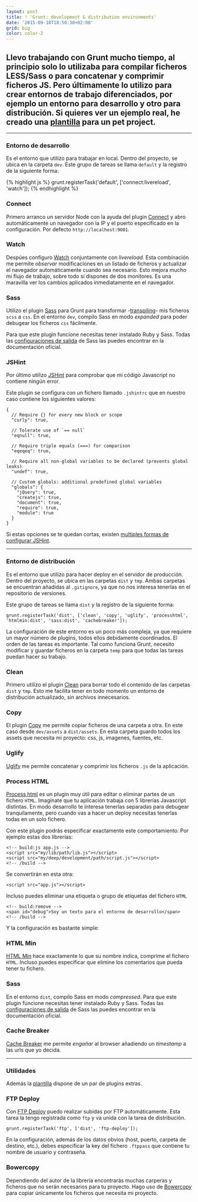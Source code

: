 ```yaml
---
layout: post
title: ! 'Grunt: development & distribution environments'
date: '2015-09-18T18:50:30+02:00'
grid: big
color: color-2
---
```


## Llevo trabajando con Grunt mucho tiempo, al principio solo lo utilizaba para compilar ficheros LESS/Sass o para concatenar y comprimir ficheros JS. Pero últimamente lo utilizo para crear entornos de trabajo diferenciados, por ejemplo un entorno para desarrollo y otro para distribución. Si quieres ver un ejemplo real, he creado una [plantilla](https://github.com/brunogarcia/panda/blob/master/Gruntfile.js) para un pet project.

***

### Entorno de desarrollo

Es el entorno que utilizo para trabajar en local. Dentro del proyecto, se ubica en la carpeta <code>dev</code>. Este grupo de tareas se llama <code>default</code> y la registro de la siguiente forma:

{% highlight js %}
	grunt.registerTask('default', ['connect:livereload', 'watch']);
{% endhighlight %}

### Connect

Primero arranco un servidor Node con la ayuda del plugin [Connect](https://github.com/gruntjs/grunt-contrib-connect) y abro automáticamente un navegador con la IP y el puerto especificado en la configuración. Por defecto <code>http://localhost:9001</code>.

<script src="https://gist.github.com/brunogarcia/1c2ddab2790a4adf9a7e.js"></script>

### Watch

Despúes configuro [Watch](https://www.npmjs.com/package/grunt-contrib-watch) conjuntamente con _livereload_. Esta combinación me permite _observar_ modificaciones en un listado de ficheros y actualizar el navegador automáticamente cuando sea necesario. Esto mejora mucho mi flujo de trabajo, sobre todo si dispones de dos monitores. Es una maravilla ver los cambios aplicados inmediatamente en el navegador.

<script src="https://gist.github.com/brunogarcia/f0a932a1d48d1ddc5353.js"></script>

### Sass

Utilizo el plugin [Sass](https://www.npmjs.com/package/grunt-contrib-sass) para Grunt para transformar -[transpiling](https://www.stevefenton.co.uk/2012/11/compiling-vs-transpiling/)- mis ficheros <code>scss</code> a <code>css</code>. En el entorno <code>dev</code>, compilo Sass en modo _expanded_ para poder debugear los ficheros <code>css</code> fácilmente.

Para que este plugin funcione necesitas tener instalado Ruby y Sass. Todas las [configuraciones de salida](http://sass-lang.com/documentation/file.SASS_REFERENCE.html#output_style) de Sass las puedes encontrar en la documentación oficial.

<script src="https://gist.github.com/brunogarcia/a5632a66b7e945317a52.js"></script>

### JSHint

Por último utilizo [JSHint](https://github.com/gruntjs/grunt-contrib-jshint) para comprobar que mi código Javascript no contiene ningún error.

<script src="https://gist.github.com/brunogarcia/404def30d6708c78bc0b.js"></script>

Este plugin se configura con un fichero llamado <code>.jshintrc</code> que en nuestro caso contiene los siguientes valores:

	{
	  // Require {} for every new block or scope
	  "curly": true,

	  // Tolerate use of `== null`
	  "eqnull": true,

	  // Require triple equals (===) for comparison
	  "eqeqeq": true,

	  // Require all non-global variables to be declared (prevents global leaks)
	  "undef": true,

	  // Custom globals: additional predefined global variables
	  "globals": {
	    "jQuery": true,
	    "createjs": true,
	    "document": true,
	    "require": true,
	    "module": true
	  }
	}

Si estas opciones se te quedan cortas, existen [multiples formas de configurar JSHint](https://github.com/jshint/jshint/blob/master/examples/.jshintrc).

***

### Entorno de distribución

Es el entorno que utilizo para hacer deploy en el servidor de producción. Dentro del proyecto, se ubica en las carpetas <code>dist</code> y <code>tmp</code>. Ambas carpetas se encuentran añadidas al <code>.gitignore</code>, ya que no nos interesa tenerlas en el repositorio de versiones.

Este grupo de tareas se llama <code>dist</code> y la registro de la siguiente forma:

	grunt.registerTask('dist', ['clean', 'copy', 'uglify', 'processhtml', 'htmlmin:dist', 'sass:dist', 'cachebreaker']);

La configuración de este entorno es un poco más compleja, ya que requiere un mayor número de plugins, todos ellos debidamente coordinados.
El orden de las tareas es importante. Tal como funciona Grunt, necesito modificar y guardar ficheros en la carpeta <code>temp</code> para que todas las tareas puedan hacer su trabajo.

### Clean

Primero utilizo el plugin [Clean](https://github.com/gruntjs/grunt-contrib-clean) para borrar todo el contenido de las carpetas <code>dist</code> y <code>tmp</code>. Esto me facilita tener en todo momento un entorno de distribución actualizado, sin archivos innecesarios.

<script src="https://gist.github.com/brunogarcia/359691d6c12db5e98cfb.js"></script>

### Copy

El plugin [Copy](https://github.com/gruntjs/grunt-contrib-copy) me permite copiar ficheros de una carpeta a otra. En este caso desde <code>dev/assets</code> a <code>dist/assets</code>. En esta carpeta guardo todos los assets que necesita mi proyecto: css, js, imagenes, fuentes, etc.

<script src="https://gist.github.com/brunogarcia/e46c4fb1880f0755ceda.js"></script>

### Uglify

[Uglify](https://github.com/gruntjs/grunt-contrib-uglify) me permite concatenar y comprimir los ficheros <code>.js</code> de la aplicación.

<script src="https://gist.github.com/brunogarcia/e891f7886a0b62898720.js"></script>

### Process HTML

[Process html](https://www.npmjs.com/package/grunt-processhtml) es un plugin muy útil para editar o eliminar partes de un fichero <code>HTML</code>. Imaginate que tu aplicación trabaja con 5 librerías Javascript distintas. En modo desarrollo te interesa tenerlas separadas para debugear tranquilamente, pero cuando vas a hacer un deploy necesitas tenerlas todas en un solo fichero.

Con este plugin podrás especificar exactamente este comportamiento. Por ejemplo estas dos librerías:

	<!-- build:js app.js -->
	<script src="my/lib/path/lib.js"></script>
	<script src="my/deep/development/path/script.js"></script>
	<!-- /build -->

Se convertirán en esta otra:

	<script src="app.js"></script>

Incluso puedes eliminar una etiqueta o grupo de etiquetas del fichero <code>HTML</code>

	<!-- build:remove -->
	<span id="debug">Soy un texto para el entorno de desarrollo</span>
	<!-- /build -->

Y la configuración es bastante simple:

<script src="https://gist.github.com/brunogarcia/56e9033b82d56afd0618.js"></script>

### HTML Min

[HTML Min](https://github.com/gruntjs/grunt-contrib-htmlmin) hace exactamente lo que su nombre indica, comprime el fichero <code>HTML</code>. Incluso puedes especificar que elimine los comentarios que pueda tener tu fichero.

<script src="https://gist.github.com/brunogarcia/50f3428f05c3868285b5.js"></script>

### Sass

 En el entorno <code>dist</code>, compilo Sass en modo _compressed_. Para que este plugin funcione necesitas tener instalado Ruby y Sass. Todas las [configuraciones de salida](http://sass-lang.com/documentation/file.SASS_REFERENCE.html#output_style) de Sass las puedes encontrar en la documentación oficial.

<script src="https://gist.github.com/brunogarcia/3e6f1e6c797c2e882cf8.js"></script>

### Cache Breaker

[Cache Breaker](https://www.npmjs.com/package/grunt-cache-breaker) me permite _engañar_ al browser añadiendo un _timestamp_ a las urls que yo decida.

<script src="https://gist.github.com/brunogarcia/88aca2a93303ea177ac3.js"></script>

***

### Utilidades

Además la [plantilla](https://github.com/brunogarcia/panda/blob/master/Gruntfile.js) dispone de un par de plugins extras.

### FTP Deploy

Con [FTP Deploy](https://github.com/zonak/grunt-ftp-deploy) puedo realizar subidas por FTP automáticamente. Esta tarea la tengo registrada como <code>ftp</code> y va unida con la tarea de distribución.

	grunt.registerTask('ftp', ['dist', 'ftp-deploy']);

En la configuración, además de los datos obvios (host, puerto, carpeta de destino, etc.), debes especificar la key del fichero <code>.ftppass</code> que contiene tu nombre de usuario y contraseña.

<script src="https://gist.github.com/brunogarcia/a68d50b58862db6337c0.js"></script>

### Bowercopy

Dependiendo del autor de la librería encontrarás muchas carperas y ficheros que no serán necesarios para tu proyecto. Hago uso de [Bowercopy](https://www.npmjs.com/package/grunt-bowercopy) para copiar únicamente los ficheros que necesita mi proyecto.

<script src="https://gist.github.com/brunogarcia/1d1d7da1246e5688c20d.js"></script>
